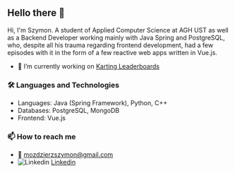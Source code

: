 ## Hello there 👋

Hi, I'm Szymon. A student of Applied Computer Science at AGH UST as well as a Backend Developer working mainly with Java Spring and PostgreSQL, who, despite all his trauma regarding frontend development, had a few episodes with it in the form of a few reactive web apps written in Vue.js.

- 🔭 I’m currently working on [Karting Leaderboards](https://github.com/SnoxE/karting-boards)

### 🛠️ Languages and Technologies

- Languages: Java (Spring Framework), Python, C++
- Databases: PostgreSQL, MongoDB
- Frontend: Vue.js

### 📫 How to reach me
- 📧 mozdzierzszymon@gmail.com
- ![Linkedin](https://i.sstatic.net/gVE0j.png) [Linkedin](www.linkedin.com/in/szymon-moździerz-4b5150272)

<!--
**SnoxE/snoxe** is a ✨ _special_ ✨ repository because its `README.md` (this file) appears on your GitHub profile.

Here are some ideas to get you started:

- 🌱 I’m currently learning ...
- 👯 I’m looking to collaborate on ...
- 🤔 I’m looking for help with ...
- 💬 Ask me about ...
- 😄 Pronouns: ...
- ⚡ Fun fact: ...
-->
